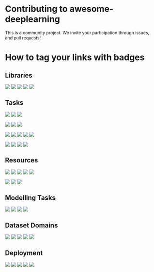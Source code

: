 # Contributing to awesome-deeplearning

This is a community project. We invite your participation through issues, and pull requests!

# How to tag your links with badges

## Libraries

![](https://img.shields.io/badge/Library-Keras-green.svg)
![](https://img.shields.io/badge/Library-Tensorflow-green.svg)
![](https://img.shields.io/badge/Library-Pytorch-green.svg)
![](https://img.shields.io/badge/Library-FastAI-green.svg)
![](https://img.shields.io/badge/Library-MXNet-green.svg)

## Tasks

![](https://img.shields.io/badge/Task-CNN:Classification-blue.svg)
![](https://img.shields.io/badge/Task-CNN:Detection-blue.svg)
![](https://img.shields.io/badge/Task-CNN:Segmentation-blue.svg)

![](https://img.shields.io/badge/Task-RNNLSTM:NLP-blue.svg)
![](https://img.shields.io/badge/Task-RNNLSTM:TimeSeries-blue.svg)
![](https://img.shields.io/badge/Task-RNNLSTM:Speech-blue.svg)

![](https://img.shields.io/badge/Task-Neural%20Style%20Transfer-blue.svg)
![](https://img.shields.io/badge/Task-GAN%20(adversarial)-blue.svg)
![](https://img.shields.io/badge/Task-n:shot%20learning-blue.svg)
![](https://img.shields.io/badge/Task-Recommender%20System-blue.svg)
![](https://img.shields.io/badge/Task-Art-blue.svg)

![](https://img.shields.io/badge/Task-Face%20Alignment-blue.svg)
![](https://img.shields.io/badge/Task-Face%20Detection-blue.svg)
![](https://img.shields.io/badge/Task-Face%20Recognition-blue.svg)
![](https://img.shields.io/badge/Task-Face%20Verification-blue.svg)

## Resources

![](https://img.shields.io/badge/Resource-Paper-red.svg)
![](https://img.shields.io/badge/Resource-LandmarkPaper-red.svg)
![](https://img.shields.io/badge/Resource-SOTA-red.svg)
![](https://img.shields.io/badge/Resource-Dataset-red.svg)
![](https://img.shields.io/badge/Resource-Pretrained%20Model-red.svg)

![](https://img.shields.io/badge/Resource-Tutorial-red.svg)
![](https://img.shields.io/badge/Resource-Video-red.svg)
![](https://img.shields.io/badge/Resource-Coursework-red.svg)

## Modelling Tasks

![](https://img.shields.io/badge/Modelling-Hyperparam%20Tuning-yellow.svg)
![](https://img.shields.io/badge/Modelling-Visualisation-yellow.svg)
![](https://img.shields.io/badge/Modelling-Interpretation-yellow.svg)
![](https://img.shields.io/badge/Modelling-Monitoring-yellow.svg)

## Dataset Domains

![](https://img.shields.io/badge/Dataset%20Domain-Face-blueviolet.svg)
![](https://img.shields.io/badge/Dataset%20Domain-Medical-blueviolet.svg)
![](https://img.shields.io/badge/Dataset%20Domain-MRI-blueviolet.svg)
![](https://img.shields.io/badge/Dataset%20Domain-XRay-blueviolet.svg)
![](https://img.shields.io/badge/Dataset%20Domain-Retail-blueviolet.svg)

## Deployment

![](https://img.shields.io/badge/Deployment-API-brightgreen.svg)
![](https://img.shields.io/badge/Deployment-Browser-brightgreen.svg)
![](https://img.shields.io/badge/Deployment-Mobile-brightgreen.svg)
![](https://img.shields.io/badge/Deployment-Edge%20Devices-brightgreen.svg)
![](https://img.shields.io/badge/Deployment-Model%20Pruning-brightgreen.svg)

